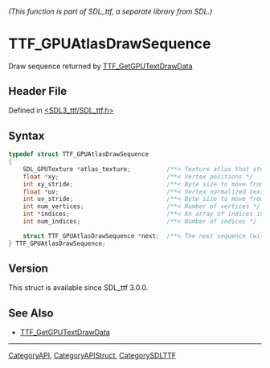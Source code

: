 ###### (This function is part of SDL_ttf, a separate library from SDL.)
# TTF_GPUAtlasDrawSequence

Draw sequence returned by [TTF_GetGPUTextDrawData](TTF_GetGPUTextDrawData)

## Header File

Defined in [<SDL3_ttf/SDL_ttf.h>](https://github.com/libsdl-org/SDL_ttf/blob/main/include/SDL3_ttf/SDL_ttf.h)

## Syntax

```c
typedef struct TTF_GPUAtlasDrawSequence
{
    SDL_GPUTexture *atlas_texture;          /**< Texture atlas that stores the glyphs */
    float *xy;                              /**< Vertex positions */
    int xy_stride;                          /**< Byte size to move from one element to the next element */
    float *uv;                              /**< Vertex normalized texture coordinates */
    int uv_stride;                          /**< Byte size to move from one element to the next element */
    int num_vertices;                       /**< Number of vertices */
    int *indices;                           /**< An array of indices into the 'vertices' arrays */
    int num_indices;                        /**< Number of indices */

    struct TTF_GPUAtlasDrawSequence *next;  /**< The next sequence (will be NULL in case of the last sequence) */
} TTF_GPUAtlasDrawSequence;
```

## Version

This struct is available since SDL_ttf 3.0.0.

## See Also

- [TTF_GetGPUTextDrawData](TTF_GetGPUTextDrawData)

----
[CategoryAPI](CategoryAPI), [CategoryAPIStruct](CategoryAPIStruct), [CategorySDLTTF](CategorySDLTTF)

